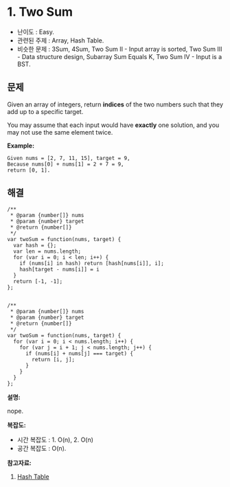 # 1. Two Sum

- 난이도 : Easy.
- 관련된 주제 : Array, Hash Table.
- 비슷한 문제 : 3Sum, 4Sum, Two Sum II - Input array is sorted, Two Sum III - Data structure design, Subarray Sum Equals K, Two Sum IV - Input is a BST.

## 문제

Given an array of integers, return **indices** of the two numbers such that they add up to a specific target.

You may assume that each input would have **exactly** one solution, and you may not use the same element twice.

**Example:**

```
Given nums = [2, 7, 11, 15], target = 9,
Because nums[0] + nums[1] = 2 + 7 = 9,
return [0, 1].
```

## 해결

```
/**
 * @param {number[]} nums
 * @param {number} target
 * @return {number[]}
 */
var twoSum = function(nums, target) {
  var hash = {};
  var len = nums.length;
  for (var i = 0; i < len; i++) {
    if (nums[i] in hash) return [hash[nums[i]], i];
    hash[target - nums[i]] = i
  }
  return [-1, -1];
};


/**
 * @param {number[]} nums
 * @param {number} target
 * @return {number[]}
 */
var twoSum = function(nums, target) {
  for (var i = 0; i < nums.length; i++) {
    for (var j = i + 1; j < nums.length; j++) {
      if (nums[i] + nums[j] === target) {
        return [i, j];
      }
    }
  }
};

```

**설명:**

nope.

**복잡도:**

- 시간 복잡도 : 1. O(n), 2. O(n)
- 공간 복잡도 : O(n).

**참고자료:**

1. [Hash Table](https://github.com/trekhleb/javascript-algorithms/tree/master/src/data-structures/hash-table)
